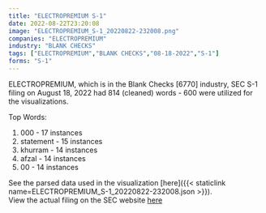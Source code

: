 ```yaml
---
title: "ELECTROPREMIUM S-1"
date: 2022-08-22T23:20:08
image: "ELECTROPREMIUM_S-1_20220822-232008.png"
companies: "ELECTROPREMIUM"
industry: "BLANK CHECKS"
tags: ["ELECTROPREMIUM","BLANK CHECKS","08-18-2022","S-1"]
forms: "S-1"
---
```

ELECTROPREMIUM, which is in the Blank Checks [6770] industry, SEC S-1 filing on August 18, 2022 had 814 (cleaned) words - 600 were utilized for the visualizations.

Top Words:
1. 000 - 17 instances
2. statement - 15 instances
3. khurram - 14 instances
4. afzal - 14 instances
5. 00 - 14 instances


See the parsed data used in the visualization [here]({{< staticlink name=ELECTROPREMIUM_S-1_20220822-232008.json >}}).  
View the actual filing on the SEC website [here](https://www.sec.gov/Archives/edgar/data/1723157/0001723157-22-000009.txt)